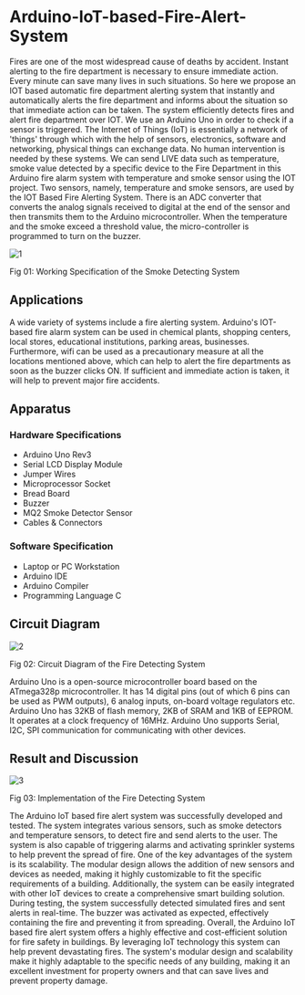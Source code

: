 # Arduino-IoT-based-Fire-Alert-System

Fires are one of the most widespread cause of deaths by accident. Instant alerting to the fire department is necessary to ensure immediate action. Every minute can save many lives in such situations. So here we propose an IOT based automatic fire department alerting system that instantly and automatically alerts the fire department and informs about the situation so that immediate action can be taken. The system efficiently detects fires and alert fire department over IOT. We use an Arduino Uno in order to check if a sensor is triggered.
The Internet of Things (IoT) is essentially a network of 'things' through which with the help of sensors, electronics, software and networking, physical things can exchange data. No human intervention is needed by these systems. We can send LIVE data such as temperature, smoke value detected by a specific device to the Fire Department in this Arduino fire alarm system with temperature and smoke sensor using the IOT project.
Two sensors, namely, temperature and smoke sensors, are used by the IOT Based Fire Alerting System. There is an ADC converter that converts the analog signals received to digital at the end of the sensor and then transmits them to the Arduino microcontroller. When the temperature and the smoke exceed a threshold value, the micro-controller is programmed to turn on the buzzer.

![1](https://github.com/SumaitaB/Arduino-IoT-based-Fire-Alert-System/assets/51522304/1f899ffe-5cbd-42bd-972d-cccb816f00f8)

 
Fig 01: Working Specification of the Smoke Detecting System



## Applications

A wide variety of systems include a fire alerting system. Arduino's IOT-based fire alarm system can be used in chemical plants, shopping centers, local stores, educational institutions, parking areas, businesses.  
Furthermore, wifi can be used as a precautionary measure at all the locations mentioned above, which can help to alert the fire departments as soon as the buzzer clicks ON. If sufficient and immediate action is taken, it will help to prevent major fire accidents.
## Apparatus

### Hardware Specifications
* Arduino Uno Rev3
* Serial LCD Display Module
* Jumper Wires
* Microprocessor Socket
* Bread Board
* Buzzer
* MQ2 Smoke Detector Sensor
* Cables & Connectors



### Software Specification

* Laptop or PC Workstation
* Arduino IDE
* Arduino Compiler
* Programming Language C


## Circuit Diagram

![2](https://github.com/SumaitaB/Arduino-IoT-based-Fire-Alert-System/assets/51522304/85e6ddc1-332d-4cda-8f4a-4c500a89e6e8)

Fig 02: Circuit Diagram of the Fire Detecting System

Arduino Uno is a open-source microcontroller board based on the ATmega328p microcontroller. It has 14 digital pins (out of which 6 pins can be used as PWM outputs), 6 analog inputs, on-board voltage regulators etc. Arduino Uno has 32KB of flash memory, 2KB of SRAM and 1KB of EEPROM. It operates at a clock frequency of 16MHz. Arduino Uno supports Serial, I2C, SPI communication for communicating with other devices.

<h2>Result and Discussion</h2>

![3](https://github.com/SumaitaB/Arduino-IoT-based-Fire-Alert-System/assets/51522304/812a08cb-b143-4f49-a0c5-520f350b09f6)

Fig 03: Implementation of the Fire Detecting System


The Arduino IoT based fire alert system was successfully developed and tested. The system integrates various sensors, such as smoke detectors and temperature sensors, to detect fire and send alerts to the user. The system is also capable of triggering alarms and activating sprinkler systems to help prevent the spread of fire.
One of the key advantages of the system is its scalability. The modular design allows the addition of new sensors and devices as needed, making it highly customizable to fit the specific requirements of a building. Additionally, the system can be easily integrated with other IoT devices to create a comprehensive smart building solution.
During testing, the system successfully detected simulated fires and sent alerts in real-time. The buzzer was activated as expected, effectively containing the fire and preventing it from spreading. 
Overall, the Arduino IoT based fire alert system offers a highly effective and cost-efficient solution for fire safety in buildings. By leveraging IoT technology this system can help prevent devastating fires. The system's modular design and scalability make it highly adaptable to the specific needs of any building, making it an excellent investment for property owners and that can save lives and prevent property damage.

